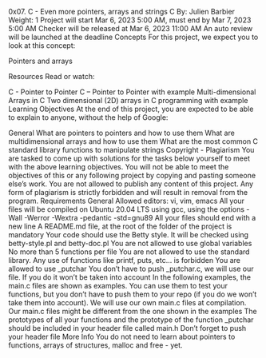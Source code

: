 0x07. C - Even more pointers, arrays and strings
C
 By: Julien Barbier
 Weight: 1
 Project will start Mar 6, 2023 5:00 AM, must end by Mar 7, 2023 5:00 AM
 Checker will be released at Mar 6, 2023 11:00 AM
 An auto review will be launched at the deadline
Concepts
For this project, we expect you to look at this concept:

Pointers and arrays


Resources
Read or watch:

C - Pointer to Pointer
C – Pointer to Pointer with example
Multi-dimensional Arrays in C
Two dimensional (2D) arrays in C programming with example
Learning Objectives
At the end of this project, you are expected to be able to explain to anyone, without the help of Google:

General
What are pointers to pointers and how to use them
What are multidimensional arrays and how to use them
What are the most common C standard library functions to manipulate strings
Copyright - Plagiarism
You are tasked to come up with solutions for the tasks below yourself to meet with the above learning objectives.
You will not be able to meet the objectives of this or any following project by copying and pasting someone else’s work.
You are not allowed to publish any content of this project.
Any form of plagiarism is strictly forbidden and will result in removal from the program.
Requirements
General
Allowed editors: vi, vim, emacs
All your files will be compiled on Ubuntu 20.04 LTS using gcc, using the options -Wall -Werror -Wextra -pedantic -std=gnu89
All your files should end with a new line
A README.md file, at the root of the folder of the project is mandatory
Your code should use the Betty style. It will be checked using betty-style.pl and betty-doc.pl
You are not allowed to use global variables
No more than 5 functions per file
You are not allowed to use the standard library. Any use of functions like printf, puts, etc… is forbidden
You are allowed to use _putchar
You don’t have to push _putchar.c, we will use our file. If you do it won’t be taken into account
In the following examples, the main.c files are shown as examples. You can use them to test your functions, but you don’t have to push them to your repo (if you do we won’t take them into account). We will use our own main.c files at compilation. Our main.c files might be different from the one shown in the examples
The prototypes of all your functions and the prototype of the function _putchar should be included in your header file called main.h
Don’t forget to push your header file
More Info
You do not need to learn about pointers to functions, arrays of structures, malloc and free - yet.
